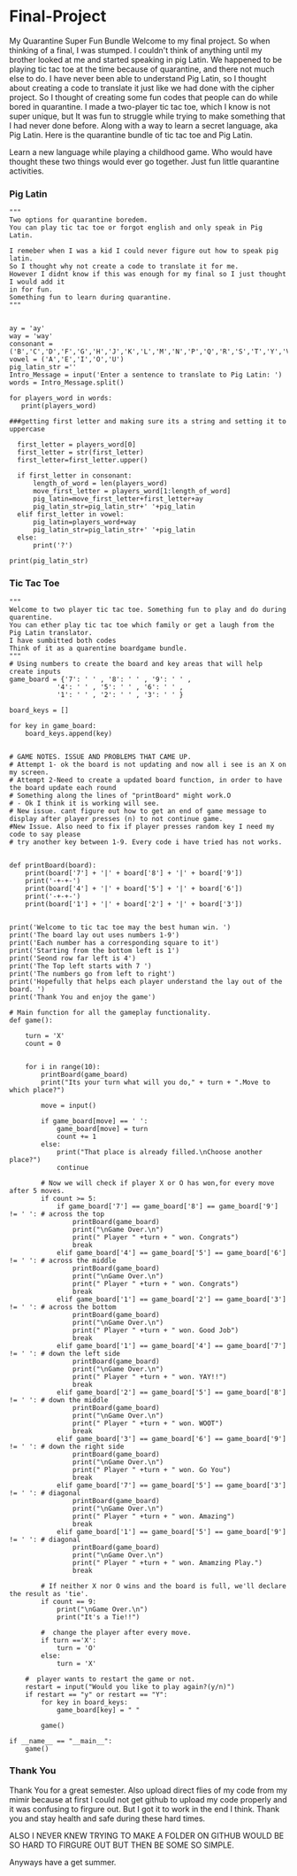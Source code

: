 # Final-Project
My Quarantine Super Fun Bundle
Welcome to my final project. So when thinking of a final, I was stumped. 
I couldn't think of anything until my brother looked at me and started speaking in pig Latin.
We happened to be playing tic tac toe at the time because of quarantine, and there not much else to do. 
I have never been able to understand Pig Latin, so I thought about creating a code to translate it just like we had done with the cipher project. 
So I thought of creating some fun codes that people can do while bored in quarantine. 
I made a two-player tic tac toe, which I know is not super unique, but It was fun to struggle while trying to make something that I had never done before.
Along with a way to learn a secret language, aka Pig Latin. Here is the quarantine bundle of tic tac toe and Pig Latin.

Learn a new language while playing a childhood game.
Who would have thought these two things would ever go together.
Just fun little quarantine activities.

### Pig Latin 

```
"""
Two options for quarantine boredem.
You can play tic tac toe or forgot english and only speak in Pig Latin.

I remeber when I was a kid I could never figure out how to speak pig latin.
So I thought why not create a code to translate it for me.
However I didnt know if this was enough for my final so I just thought I would add it
in for fun. 
Something fun to learn during quarantine.
"""


ay = 'ay'
way = 'way'
consonant = ('B','C','D','F','G','H','J','K','L','M','N','P','Q','R','S','T','Y','V','X','Z')
vowel = ('A','E','I','O','U')
pig_latin_str =''
Intro_Message = input('Enter a sentence to translate to Pig Latin: ')
words = Intro_Message.split()

for players_word in words:
   print(players_word)

###getting first letter and making sure its a string and setting it to uppercase

  first_letter = players_word[0]
  first_letter = str(first_letter)
  first_letter=first_letter.upper()

  if first_letter in consonant:
      length_of_word = len(players_word)
      move_first_letter = players_word[1:length_of_word]
      pig_latin=move_first_letter+first_letter+ay
      pig_latin_str=pig_latin_str+' '+pig_latin
  elif first_letter in vowel:
      pig_latin=players_word+way
      pig_latin_str=pig_latin_str+' '+pig_latin
  else:
      print('?')

print(pig_latin_str)
```

### Tic Tac Toe

```
"""
Welcome to two player tic tac toe. Something fun to play and do during quarentine. 
You can ether play tic tac toe which family or get a laugh from the Pig Latin translator. 
I have sumbitted both codes
Think of it as a quarentine boardgame bundle. 
"""
# Using numbers to create the board and key areas that will help create inputs
game_board = {'7': ' ' , '8': ' ' , '9': ' ' ,
            '4': ' ' , '5': ' ' , '6': ' ' ,
            '1': ' ' , '2': ' ' , '3': ' ' }

board_keys = []

for key in game_board:
    board_keys.append(key)


# GAME NOTES. ISSUE AND PROBLEMS THAT CAME UP.
# Attempt 1- ok the board is not updating and now all i see is an X on my screen.
# Attempt 2-Need to create a updated board function, in order to have the board update each round
# Something along the lines of "printBoard" might work.O
# - Ok I think it is working will see. 
# New issue. cant figure out how to get an end of game message to display after player presses (n) to not continue game. 
#New Issue. Also need to fix if player presses random key I need my code to say please
# try another key between 1-9. Every code i have tried has not works. 


def printBoard(board):
    print(board['7'] + '|' + board['8'] + '|' + board['9'])
    print('-+-+-')
    print(board['4'] + '|' + board['5'] + '|' + board['6'])
    print('-+-+-')
    print(board['1'] + '|' + board['2'] + '|' + board['3'])
    
    
print('Welcome to tic tac toe may the best human win. ')
print('The board lay out uses numbers 1-9')
print('Each number has a corresponding square to it')
print('Starting from the bottom left is 1')
print('Seond row far left is 4')
print('The Top left starts with 7 ')
print('The numbers go from left to right')
print('Hopefully that helps each player understand the lay out of the board. ')
print('Thank You and enjoy the game')

# Main function for all the gameplay functionality.
def game():

    turn = 'X'
    count = 0


    for i in range(10):
        printBoard(game_board)
        print("Its your turn what will you do," + turn + ".Move to which place?")

        move = input()        

        if game_board[move] == ' ':
            game_board[move] = turn
            count += 1
        else:
            print("That place is already filled.\nChoose another place?")
            continue

        # Now we will check if player X or O has won,for every move after 5 moves. 
        if count >= 5:
            if game_board['7'] == game_board['8'] == game_board['9'] != ' ': # across the top
                printBoard(game_board)
                print("\nGame Over.\n")                
                print(" Player " +turn + " won. Congrats")                
                break
            elif game_board['4'] == game_board['5'] == game_board['6'] != ' ': # across the middle
                printBoard(game_board)
                print("\nGame Over.\n")                
                print(" Player " +turn + " won. Congrats")
                break
            elif game_board['1'] == game_board['2'] == game_board['3'] != ' ': # across the bottom
                printBoard(game_board)
                print("\nGame Over.\n")                
                print(" Player " +turn + " won. Good Job")
                break
            elif game_board['1'] == game_board['4'] == game_board['7'] != ' ': # down the left side
                printBoard(game_board)
                print("\nGame Over.\n")                
                print(" Player " +turn + " won. YAY!!")
                break
            elif game_board['2'] == game_board['5'] == game_board['8'] != ' ': # down the middle
                printBoard(game_board)
                print("\nGame Over.\n")                
                print(" Player " +turn + " won. WOOT")
                break
            elif game_board['3'] == game_board['6'] == game_board['9'] != ' ': # down the right side
                printBoard(game_board)
                print("\nGame Over.\n")                
                print(" Player " +turn + " won. Go You")
                break 
            elif game_board['7'] == game_board['5'] == game_board['3'] != ' ': # diagonal
                printBoard(game_board)
                print("\nGame Over.\n")                
                print(" Player " +turn + " won. Amazing")
                break
            elif game_board['1'] == game_board['5'] == game_board['9'] != ' ': # diagonal
                printBoard(game_board)
                print("\nGame Over.\n")                
                print(" Player " +turn + " won. Amamzing Play.")
                break 

        # If neither X nor O wins and the board is full, we'll declare the result as 'tie'.
        if count == 9:
            print("\nGame Over.\n")                
            print("It's a Tie!!")

        #  change the player after every move.
        if turn =='X':
            turn = 'O'
        else:
            turn = 'X'        
    
    #  player wants to restart the game or not.
    restart = input("Would you like to play again?(y/n)")
    if restart == "y" or restart == "Y":  
        for key in board_keys:
            game_board[key] = " "

        game()

if __name__ == "__main__":
    game()
```


### Thank You 
Thank You for a great semester. Also upload direct flies of my code from my mimir because at first I could not get github to upload my code properly and it was confusing to firgure out. But I got it to work in the end I think. 
Thank you and stay health and safe during these hard times. 

ALSO I NEVER KNEW TRYING TO MAKE A FOLDER ON GITHUB WOULD BE SO HARD TO FIRGURE OUT BUT THEN BE SOME SO SIMPLE. 

Anyways have a get summer. 
